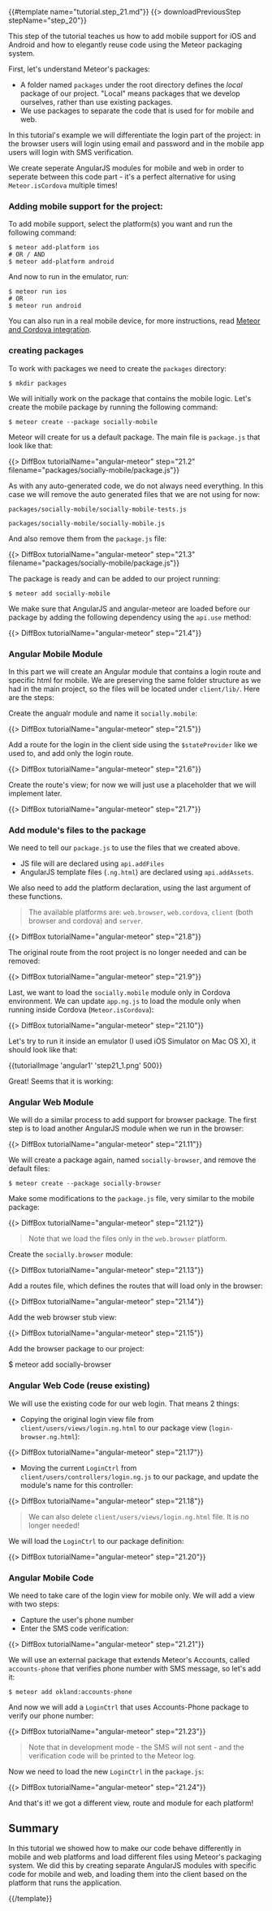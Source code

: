 {{#template name="tutorial.step_21.md"}}
{{> downloadPreviousStep stepName="step_20"}}

This step of the tutorial teaches us how to add mobile support for iOS and Android and how to elegantly reuse code using the Meteor packaging system.

First, let's understand Meteor's packages: 
- A folder named `packages` under the root directory defines the *local* package of our project. "Local" means packages that we develop ourselves, rather than use existing packages. 
- We use packages to separate the code that is used for for mobile and web.

In this tutorial's example we will differentiate the login part of the project: in the browser users will login using email and password and in the mobile app users will login with SMS verification.

We create seperate AngularJS modules for mobile and web in order to seperate between this code part - it's a perfect alternative for using `Meteor.isCordova` multiple times!

### Adding mobile support for the project: 

To add mobile support, select the platform(s) you want and run the following command:

    $ meteor add-platform ios
    # OR / AND
    $ meteor add-platform android

And now to run in the emulator, run:

    $ meteor run ios
    # OR
    $ meteor run android

You can also run in a real mobile device, for more instructions, read [Meteor and Cordova integration](https://github.com/meteor/meteor/wiki/Meteor-Cordova-integration).

### creating packages

To work with packages we need to create the `packages` directory:

    $ mkdir packages

We will initially work on the package that contains the mobile logic. Let's create the mobile package by running the following command:

    $ meteor create --package socially-mobile

Meteor will create for us a default package. The main file is `package.js` that look like that:

{{> DiffBox tutorialName="angular-meteor" step="21.2" filename="packages/socially-mobile/package.js"}}

As with any auto-generated code, we do not always need everything. In this case we will remove the auto generated files that we are not using for now:

`packages/socially-mobile/socially-mobile-tests.js`

`packages/socially-mobile/socially-mobile.js`

And also remove them from the `package.js` file:

{{> DiffBox tutorialName="angular-meteor" step="21.3" filename="packages/socially-mobile/package.js"}}

The package is ready and can be added to our project running: 

  `$ meteor add socially-mobile`

We make sure that AngularJS and angular-meteor are loaded before our package by adding the following dependency using the `api.use` method:

{{> DiffBox tutorialName="angular-meteor" step="21.4"}}

### Angular Mobile Module 

In this part we will create an Angular module that contains a login route and specific html for mobile. 
We are preserving the same folder structure as we had in the main project, so the files will be located under `client/lib/`. 
Here are the steps: 

Create the angualr module and name it `socially.mobile`:

{{> DiffBox tutorialName="angular-meteor" step="21.5"}}

Add a route for the login in the client side using the `$stateProvider` like we used to, and add only the login route.

{{> DiffBox tutorialName="angular-meteor" step="21.6"}}

Create the route's view; for now we will just use a placeholder that we will implement later.

{{> DiffBox tutorialName="angular-meteor" step="21.7"}}

### Add module's files to the package

We need to tell our `package.js` to use the files that we created above. 
- JS file will are declared using `api.addFiles` 
- AngularJS template files (`.ng.html`) are declared using `api.addAssets`.

We also need to add the platform declaration, using the last argument of these functions.

> The available platforms are: `web.browser`, `web.cordova`, `client` (both browser and cordova) and `server`.

{{> DiffBox tutorialName="angular-meteor" step="21.8"}}

The original route from the root project is no longer needed and can be removed:

{{> DiffBox tutorialName="angular-meteor" step="21.9"}}

Last, we want to load the `socially.mobile` module only in Cordova environment. We can update `app.ng.js` to load the module only when running inside Cordova (`Meteor.isCordova`):

{{> DiffBox tutorialName="angular-meteor" step="21.10"}}

Let's try to run it inside an emulator (I used iOS Simulator on Mac OS X), it should look like that:

{{tutorialImage 'angular1' 'step21_1.png' 500}}

Great! Seems that it is working: 

### Angular Web Module 
We will do a similar process to add support for browser package. The first step is to load another AngularJS module when we run in the browser:

{{> DiffBox tutorialName="angular-meteor" step="21.11"}}

We will create a package again, named `socially-browser`, and remove the default files:

    $ meteor create --package socially-browser

Make some modifications to the `package.js` file, very similar to the mobile package:

{{> DiffBox tutorialName="angular-meteor" step="21.12"}}

> Note that we load the files only in the `web.browser` platform.

Create the `socially.browser` module:

{{> DiffBox tutorialName="angular-meteor" step="21.13"}}

Add a routes file, which defines the routes that will load only in the browser:

{{> DiffBox tutorialName="angular-meteor" step="21.14"}}

Add the web browser stub view:

{{> DiffBox tutorialName="angular-meteor" step="21.15"}}

Add the browser package to our project:

  $ meteor add socially-browser

### Angular Web Code  (reuse existing)

We will use the existing code for our web login. That means 2 things: 
- Copying the original login view file from `client/users/views/login.ng.html` to our package view (`login-browser.ng.html`):

{{> DiffBox tutorialName="angular-meteor" step="21.17"}}

- Moving the current `LoginCtrl` from `client/users/controllers/login.ng.js` to our package, and update the module's name for this controller:

{{> DiffBox tutorialName="angular-meteor" step="21.18"}}

> We can also delete `client/users/views/login.ng.html` file. It is no longer needed!

We will load the `LoginCtrl` to our package definition:

{{> DiffBox tutorialName="angular-meteor" step="21.20"}}

### Angular Mobile Code 

We need to take care of the login view for mobile only. We will add a view with two steps: 
- Capture the user's phone number 
- Enter the SMS code verification:

{{> DiffBox tutorialName="angular-meteor" step="21.21"}}

We will use an external package that extends Meteor's Accounts, called `accounts-phone` that verifies phone number with SMS message, so let's add it:

  `$ meteor add okland:accounts-phone`

And now we will add a `LoginCtrl` that uses Accounts-Phone package to verify our phone number:

{{> DiffBox tutorialName="angular-meteor" step="21.23"}}

> Note that in development mode - the SMS will not sent - and the verification code will be printed to the Meteor log.

Now we need to load the new `LoginCtrl` in the `package.js`:

{{> DiffBox tutorialName="angular-meteor" step="21.24"}}

And that's it! we got a different view, route and module for each platform!

## Summary

In this tutorial we showed how to make our code behave differently in mobile and web platforms and load different files using Meteor's packaging system. We did this by creating separate AngularJS modules with specific code for mobile and web, and loading them into the client based on the platform that runs the application. 

{{/template}}
